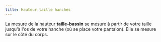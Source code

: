 ```yaml
---
title: Hauteur taille hanches
---
```


La mesure de la hauteur **taille-bassin** se mesure à partir de votre taille jusqu'à l'os de votre hanche (où se place votre pantalon). Elle se mesure sur le côté du corps.

